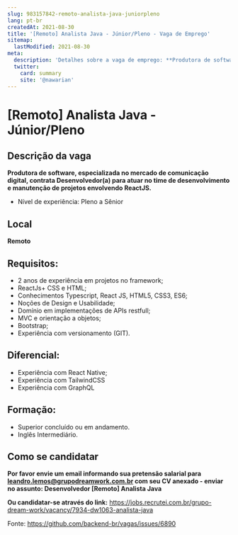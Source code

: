 ```yaml
---
slug: 983157842-remoto-analista-java-juniorpleno
lang: pt-br
createdAt: 2021-08-30
title: '[Remoto] Analista Java - Júnior/Pleno - Vaga de Emprego'
sitemap:
  lastModified: 2021-08-30
meta:
  description: 'Detalhes sobre a vaga de emprego: **Produtora de software, especializada no mercado de comunicação digital, contrata Desenvolvedor(a) para atuar no time de desenvolvimento e manutenção de projetos envolvendo ReactJS.** - Nível de experiência: Pleno a Sênior'
  twitter:
    card: summary
    site: '@nawarian'
---
```


# [Remoto] Analista Java - Júnior/Pleno

## Descrição da vaga

**Produtora de software, especializada no mercado de comunicação digital, contrata Desenvolvedor(a) para atuar no time de desenvolvimento e manutenção de projetos envolvendo ReactJS.**

- Nível de experiência: Pleno a Sênior

## Local
**Remoto**

## Requisitos:

- 2 anos de experiência em projetos no framework;
- ReactJs+ CSS e HTML;
- Conhecimentos Typescript, React JS, HTML5, CSS3, ES6;
- Noções de Design e Usabilidade;
- Domínio em implementações de APIs restfull;
- MVC e orientação a objetos;
- Bootstrap;
- Experiência com versionamento (GIT).

## Diferencial:

- Experiência com React Native;
- Experiência com TailwindCSS
- Experiência com GraphQL

## Formação:

- Superior concluído ou em andamento.
- Inglês Intermediário.

## Como se candidatar

**Por favor envie um email informando sua pretensão salarial para leandro.lemos@grupodreamwork.com.br com seu CV anexado - enviar no assunto: Desenvolvedor [Remoto] Analista Java**

**Ou candidatar-se através do link:** https://jobs.recrutei.com.br/grupo-dream-work/vacancy/7934-dw1063-analista-java

Fonte: https://github.com/backend-br/vagas/issues/6890